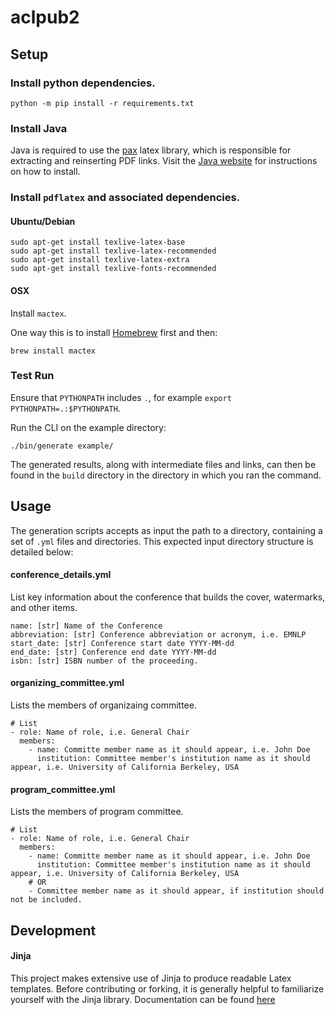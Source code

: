 # aclpub2

## Setup
### Install python dependencies.
```
python -m pip install -r requirements.txt
```

### Install Java
Java is required to use the [pax](https://ctan.org/pkg/pax?lang=en) latex library,
which is responsible for extracting and reinserting PDF links.
Visit the [Java website](https://www.java.com/) for instructions on how to install.

### Install `pdflatex` and associated dependencies.
#### Ubuntu/Debian
```
sudo apt-get install texlive-latex-base
sudo apt-get install texlive-latex-recommended
sudo apt-get install texlive-latex-extra
sudo apt-get install texlive-fonts-recommended
```

#### OSX
Install `mactex`.

One way this is to install [Homebrew](https://brew.sh) first and then:
```
brew install mactex
```

### Test Run
Ensure that `PYTHONPATH` includes `.`, for example `export PYTHONPATH=.:$PYTHONPATH`.

Run the CLI on the example directory:
```
./bin/generate example/
```
The generated results, along with intermediate files and links, can then be found in
the `build` directory in the directory in which you ran the command.


## Usage
The generation scripts accepts as input the path to a directory, containing a set of `.yml` files and directories.
This expected input directory structure is detailed below:

#### conference_details.yml
List key information about the conference that builds the cover, watermarks, and other items.
```
name: [str] Name of the Conference
abbreviation: [str] Conference abbreviation or acronym, i.e. EMNLP
start_date: [str] Conference start date YYYY-MM-dd
end_date: [str] Conference end date YYYY-MM-dd
isbn: [str] ISBN number of the proceeding.
```

#### organizing_committee.yml
Lists the members of organizaing committee.
```
# List
- role: Name of role, i.e. General Chair
  members:
    - name: Committe member name as it should appear, i.e. John Doe
      institution: Committee member's institution name as it should appear, i.e. University of California Berkeley, USA
```

#### program_committee.yml
Lists the members of program committee.
```
# List
- role: Name of role, i.e. General Chair
  members:
    - name: Committe member name as it should appear, i.e. John Doe
      institution: Committee member's institution name as it should appear, i.e. University of California Berkeley, USA
    # OR
    - Committee member name as it should appear, if institution should not be included.
```

## Development
#### Jinja
This project makes extensive use of Jinja to produce readable Latex templates.
Before contributing or forking, it is generally helpful to familiarize yourself with
the Jinja library. Documentation can be found [here](ttps://jinja.palletsprojects.com/en/2.11.x/templates/https://jinja.palletsprojects.com/en/2.11.x/templates/)

